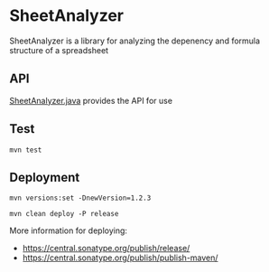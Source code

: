 # SheetAnalyzer

SheetAnalyzer is a library for analyzing the depenency and formula structure of a spreadsheet

## API

[SheetAnalyzer.java](https://github.com/dataspread/sheetanalyzer/blob/main/src/main/java/org/dataspread/sheetanalyzer/SheetAnalyzer.java) provides the API for use 

## Test

```shell
mvn test
```

## Deployment

```shell
mvn versions:set -DnewVersion=1.2.3
```

```shell
mvn clean deploy -P release
```
More information for deploying:

- https://central.sonatype.org/publish/release/
- https://central.sonatype.org/publish/publish-maven/